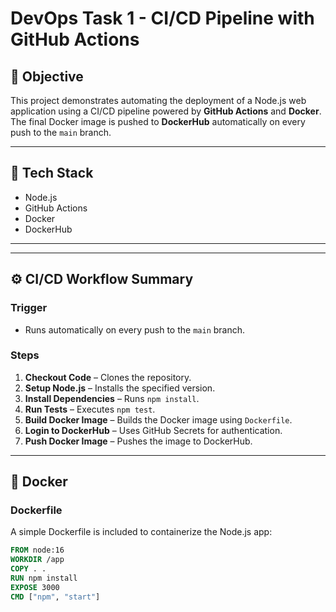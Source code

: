 # DevOps Task 1 - CI/CD Pipeline with GitHub Actions

## 🚀 Objective
This project demonstrates automating the deployment of a Node.js web application using a CI/CD pipeline powered by **GitHub Actions** and **Docker**. The final Docker image is pushed to **DockerHub** automatically on every push to the `main` branch.

---

## 🔧 Tech Stack
- Node.js
- GitHub Actions
- Docker
- DockerHub   

---

    
---

## ⚙️ CI/CD Workflow Summary

### Trigger
- Runs automatically on every push to the `main` branch.

### Steps
1. **Checkout Code** – Clones the repository.
2. **Setup Node.js** – Installs the specified version.
3. **Install Dependencies** – Runs `npm install`.
4. **Run Tests** – Executes `npm test`.
5. **Build Docker Image** – Builds the Docker image using `Dockerfile`.
6. **Login to DockerHub** – Uses GitHub Secrets for authentication.
7. **Push Docker Image** – Pushes the image to DockerHub.

---

## 🐳 Docker

### Dockerfile
A simple Dockerfile is included to containerize the Node.js app:

```dockerfile
FROM node:16
WORKDIR /app
COPY . .
RUN npm install
EXPOSE 3000
CMD ["npm", "start"]


